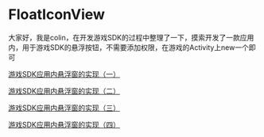 # FloatIconView
大家好，我是colin，在开发游戏SDK的过程中整理了一下，摸索开发了一款应用内，用于游戏SDK的悬浮按钮，不需要添加权限，在游戏的Activity上new一个即可

[游戏SDK应用内悬浮窗的实现（一）](https://blog.csdn.net/gsrkuang/article/details/127389615)

[游戏SDK应用内悬浮窗的实现（二）](https://blog.csdn.net/gsrkuang/article/details/127392195)

[游戏SDK应用内悬浮窗的实现（三）](https://blog.csdn.net/gsrkuang/article/details/127395684)

[游戏SDK应用内悬浮窗的实现（四）](https://blog.csdn.net/gsrkuang/article/details/127412406)

